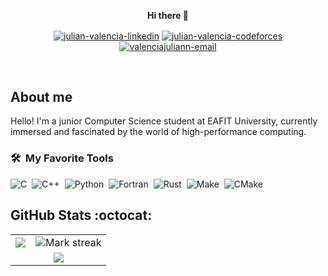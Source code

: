 <p align="center">
  <strong>Hi there 👋</strong>
</p>

<p align="center">
<a href="https://www.linkedin.com/in/julian-valencia-a48379279" target="_blank"><img align="center" src="https://img.shields.io/badge/LinkedIn-0077B5?style=for-the-badge&logo=linkedin&logoColor=white" alt="julian-valencia-linkedin"/></a>
<a href="https://codeforces.com/profile/IBluejSupremacy" target="_blank"><img align="center" src="https://img.shields.io/badge/Codeforces-445f9d?style=for-the-badge&logo=Codeforces&logoColor=white" alt="julian-valencia-codeforces"/></a>
<a href="mailto:valenciajuliann@hotmail.com" target="_blank"><img align="center" src="https://img.shields.io/badge/Microsoft_Outlook-0078D4?style=for-the-badge&logo=microsoft-outlook&logoColor=white" alt="valenciajuliann-email"/></a>
</p>
<br>

## About me 
Hello! I'm a junior Computer Science student at EAFIT University, currently immersed and fascinated by the world of high-performance computing. 

### 🛠 &nbsp;My Favorite Tools

![C](https://img.shields.io/badge/-C-05122A?style=flat&logo=C&logoColor=A8B9CC)&nbsp;
![C++](https://img.shields.io/badge/-C++-05122A?style=flat&logo=C%2B%2B&logoColor=00599C)&nbsp;
![Python](https://img.shields.io/badge/-Python-05122A?style=flat&logo=python)&nbsp;
![Fortran](https://img.shields.io/badge/-Fortran-05122A?style=flat&logo=fortran&logoColor=734F96)&nbsp;
![Rust](https://img.shields.io/badge/-Rust-05122A?style=flat&logo=rust)&nbsp;
![Make](https://img.shields.io/badge/-Make-05122A?style=flat&logo=gnu&logoColor=white)&nbsp; <!-- No hay un logo oficial de Make en shields.io, se usa GNU como una aproximación -->
![CMake](https://img.shields.io/badge/-CMake-05122A?style=flat&logo=cmake&logoColor=064F8C)&nbsp;


<h2>GitHub Stats :octocat:</h2>
<p align="center">

<table>
<tr>
<td>

<img  align="center"  src="https://github-readme-stats.vercel.app/api?username=julianvb03&theme=dark&show_icons=true&count_private=true" />
</td>
<td>

<img  title="🔥 Get streak stats for your profile at git.io/streak-stats" alt="Mark streak" src="https://github-readme-streak-stats.herokuapp.com/?user=julianvb03&theme=dark&hide_border=false" /> 
</td>
</tr>
<tr>
<td colspan="2" align="center">

<img  align="center"  src="https://github-readme-stats.anuraghazra1.vercel.app/api/top-langs/?username=julianvb03&theme=dark&hide_border=false&no-bg=true&no-frame=true&langs_count=3"/>
</td>
</tr>
</table>
</p>

